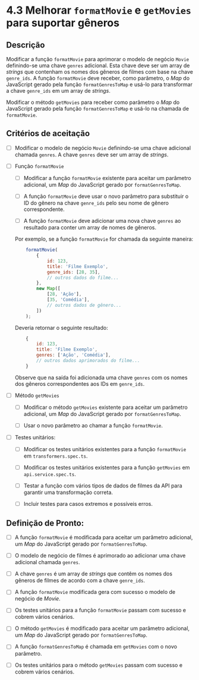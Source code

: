 # 4.3 Melhorar `formatMovie` e `getMovies` para suportar gêneros

## Descrição

Modificar a função `formatMovie` para aprimorar o modelo de negócio `Movie` definindo-se uma chave `genres` adicional. Esta chave deve ser um array de _strings_ que contenham os nomes dos gêneros de filmes com base na chave `genre_ids`. A função `formatMovie` deve receber, como parâmetro, o _Map_ do JavaScript gerado pela função `formatGenresToMap` e usá-lo para transformar a chave `genre_ids` em um array de _strings_.

Modificar o método `getMovies` para receber como parâmetro o _Map_ do JavaScript gerado pela função `formatGenresToMap` e usá-lo na chamada de `formatMovie`.

## Critérios de aceitação

- [ ] Modificar o modelo de negócio `Movie` definindo-se uma chave adicional chamada `genres`. A chave `genres` deve ser um array de _strings_.

- [ ] Função `formatMovie`

    - [ ] Modificar a função `formatMovie` existente para aceitar um parâmetro adicional, um _Map_ do JavaScript gerado por `formatGenresToMap`.

    - [ ] A função `formatMovie` deve usar o novo parâmetro para substituir o ID do gênero na chave `genre_ids` pelo seu nome de gênero correspondente.

    - [ ] A função `formatMovie` deve adicionar uma nova chave `genres` ao resultado para conter um array de nomes de gêneros.
    
    Por exemplo, se a função `formatMovie` for chamada da seguinte maneira:

    ```js
        formatMovie(
            {
                id: 123,
                title: 'Filme Exemplo',
                genre_ids: [28, 35],
                // outros dados do filme...
            },
            new Map([
                [28, 'Ação'],
                [35, 'Comédia'],
                // outros dados de gênero...
            ])
        );
    ```

    Deveria retornar o seguinte resultado:

    ```js
        {
            id: 123,
            title: 'Filme Exemplo',
            genres: ['Ação', 'Comédia'],
            // outros dados aprimorados do filme...
        }
    ```

    Observe que na saída foi adicionada uma chave `genres` com os nomes dos gêneros correspondentes aos IDs em `genre_ids`.

- [ ] Método `getMovies`

    - [ ] Modificar o método `getMovies` existente para aceitar um parâmetro adicional, um _Map_ do JavaScript gerado por `formatGenresToMap`.

    - [ ] Usar o novo parâmetro ao chamar a função `formatMovie`.

- [ ] Testes unitários:

     - [ ] Modificar os testes unitários existentes para a função `formatMovie` em `transformers.spec.ts`.

     - [ ] Modificar os testes unitários existentes para a função `getMovies` em `api.service.spec.ts`.

     - [ ] Testar a função com vários tipos de dados de filmes da API para garantir uma transformação correta.

     - [ ] Incluir testes para casos extremos e possíveis erros.

## Definição de Pronto:

- [ ] A função `formatMovie` é modificada para aceitar um parâmetro adicional, um _Map_ do JavaScript gerado por `formatGenresToMap`.

- [ ] O modelo de negócio de filmes é aprimorado ao adicionar uma chave adicional chamada `genres`.

- [ ] A chave `genres` é um array de _strings_ que contêm os nomes dos gêneros de filmes de acordo com a chave `genre_ids`.

- [ ] A função `formatMovie` modificada gera com sucesso o modelo de negócio de _Movie_.

- [ ] Os testes unitários para a função `formatMovie` passam com sucesso e cobrem vários cenários.

- [ ] O método `getMovies` é modificado para aceitar um parâmetro adicional, um _Map_ do JavaScript gerado por `formatGenresToMap`.

- [ ] A função `formatGenresToMap` é chamada em `getMovies` com o novo parâmetro.

- [ ] Os testes unitários para o método `getMovies` passam com sucesso e cobrem vários cenários.
